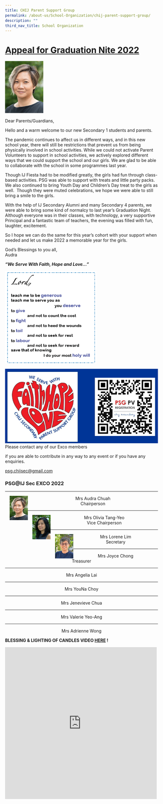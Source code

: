 ```yaml
---
title: CHIJ Parent Support Group
permalink: /about-us/School-Organization/chij-parent-support-group/
description: ""
third_nav_title: School Organization
---
```

# [**Appeal for Graduation Nite 2022**](/files/graduationnite23.pdf)






<img style="width:25%" src="/images/Audra%20Chuah.jpg">



Dear Parents/Guardians,

Hello and a warm welcome to our new Secondary 1 students and parents.

The pandemic continues to affect us in different ways, and in this new school year, there will still be restrictions that prevent us from being physically involved in school activities. While we could not activate Parent Volunteers to support in school activities, we actively explored different ways that we could support the school and our girls. We are glad to be able to collaborate with the school in some programmes last year.&nbsp;

Though IJ Fiesta had to be modified greatly, the girls had fun through class-based activities. PSG was able to support with treats and little party packs. We also continued to bring Youth Day and Children’s Day treat to the girls as well.&nbsp; Though they were muted celebrations, we hope we were able to still bring a smile to the girls.&nbsp;&nbsp;  

With the help of IJ Secondary Alumni and many Secondary 4 parents, we were able to bring some kind of normalcy to last year’s Graduation Night. Although everyone was in their classes, with technology, a very supportive Principal and a fantastic team of teachers, the evening was filled with fun, laughter, excitement.

So I hope we can do the same for this year’s cohort with your support when needed and let us make 2022 a memorable year for the girls.

God’s Blessings to you all,<br>
Audra

***“We Serve With Faith, Hope and Love…”***

<img src="/images/lordspeech.png" style="width:60%">

![](/images/QR.jpg)
Please contact any of our Exco members

if you are able to contribute in any way to any event or if you have any enquiries.

[](mailto:psg.chijsec@gmail.com)

psg.chijsec@gmail.com

### PSG@IJ Sec EXCO 2022
* * *


<style>

</style>



<p><img style="float:left;width:60px;height:80px;margin-left:15px;" src="/images/Audra%20Chuah.jpg">
</p><center>Mrs Audra Chuah<br>
	Chairperson</center><p></p>




* * *



<p><img style="float:left;width:60px;height:80px;margin-left:15px;" src="/images/Mrs%20Olivia%20Tang-Yeo.jpg">
</p><center>Mrs Olivia Tang-Yeo<br> 
Vice Chairperson<br>
</center><p></p>
	


* * *









<p><img style="float:left;width:60px;height:80px;margin-left:15px;" src="/images/Lorene.jpg">
</p><center>Mrs Lorene Lim<br> 
Secretary<br>
</center><p></p>
	



***

<center>Mrs Joyce Chong<br>
Treasurer</center>

***
<center>Mrs Angelia Lai<br>
</center>

***
<center>Mrs YouNa Choy<br>
</center>

***
<center>Mrs Jenevieve Chua<br>
</center>

***
<center>Mrs&nbsp;Valerie Yeo-Ang<br>
</center>

***
<center>Mrs Adrienne Wong<br>
</center>

**BLESSING &amp; LIGHTING OF CANDLES VIDEO&nbsp;[HERE](https://sites.google.com/chijsec.edu.sg/chijblessings/home)&nbsp;!**

<iframe allowfullscreen="true" height="500" width="500" frameborder="0" src="https://docs.google.com/presentation/d/e/2PACX-1vQszUoaELEQ3U5E1xAq0Y4WKo-9ktERzAHrOnwVJhCGMAvA6GHkrlS-_fGKjpkD8qHte30hCxpamNHF/embed?start=true&amp;loop=true&amp;delayms=3000"></iframe>